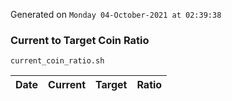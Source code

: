 Generated on `Monday 04-October-2021 at 02:39:38`

### Current to Target Coin Ratio
`current_coin_ratio.sh`

Date|Current|Target|Ratio
---|---|---|---
